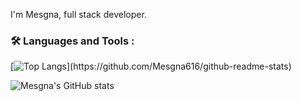  I'm Mesgna, full stack developer.

<!--
**Mesgna616/Mesgna616** is a ✨ _special_ ✨ repository because its `README.md` (this file) appears on your GitHub profile.

Here are some ideas to get you started:

- 🔭 I’m currently working on to become a full-stack developer.
- 🌱 I’m currently learning fornt-end and back-end using Javascript, HTML ,CSS, React ,Node, Express....
- 👯 I’m looking to collaborate on ...

- 📫 How to reach me: ... https://www.linkedin.com/in/mesgna-woldeab-72007b63/ 

-->
### :hammer_and_wrench: Languages and Tools :
[![Top Langs](https://github-readme-stats.vercel.app/api/top-langs/?username=Mesgna616&hide=ruby,)](https://github.com/Mesgna616/github-readme-stats)

![Mesgna's GitHub stats](https://github-readme-stats.vercel.app/api?username=Mesgna616&show_icons=true&theme=radical)
